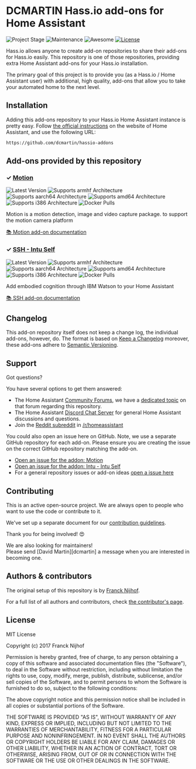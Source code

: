 # DCMARTIN Hass.io add-ons for Home Assistant

![Project Stage][project-stage-shield]
![Maintenance][maintenance-shield]
![Awesome][awesome-shield]
[![License][license-shield]](LICENSE.md)

Hass.io allows anyone to create add-on repositories to share their add-ons for
Hass.io easily. This repository is one of those repositories, providing extra
Home Assistant add-ons for your Hass.io installation.

The primary goal of this project is to provide you (as a Hass.io /
Home Assistant user) with additional, high quality, add-ons that allow you to
take your automated home to the next level.

## Installation

Adding this add-ons repository to your Hass.io Home Assistant instance is
pretty easy. Follow [the official instructions][third-party-addons] on the
website of Home Assistant, and use the following URL:

```txt
https://github.com/dcmartin/hassio-addons
```

## Add-ons provided by this repository

### &#10003; [Motion][addon-motion]

![Latest Version][motion-version-shield]
![Supports armhf Architecture][motion-armhf-shield]
![Supports aarch64 Architecture][motion-aarch64-shield]
![Supports amd64 Architecture][motion-amd64-shield]
![Supports i386 Architecture][motion-i386-shield]
![Docker Pulls][motion-pulls-shield]

Motion is a motion detection, image and video capture package.
to support the motion camera platform

[:books: Motion add-on documentation][addon-motion]

### &#10003; [SSH - Intu Self][addon-intu]

![Latest Version][intu-version-shield]
![Supports armhf Architecture][intu-armhf-shield]
![Supports aarch64 Architecture][intu-aarch64-shield]
![Supports amd64 Architecture][intu-amd64-shield]
![Supports i386 Architecture][intu-i386-shield]
![Docker Pulls][intu-pulls-shield]

Add embodied cognition through IBM Watson to your Home Assistant 

[:books: SSH add-on documentation][addon-intu]

## Changelog

This add-on repository itself does not keep a change log, the individual
add-ons, however, do. The format is based on [Keep a Changelog][keepchangelog]
moreover, these add-ons adhere to [Semantic Versioning][semver].

## Support

Got questions?

You have several options to get them answered:

- The Home Assistant [Community Forums][forums], we have a 
  [dedicated topic][forums] on that forum regarding this repository.
- The Home Assistant [Discord Chat Server][discord] for general Home Assistant 
  discussions and questions.
- Join the [Reddit subreddit][reddit] in [/r/homeassistant][reddit]

You could also open an issue here on GitHub. Note, we use a separate
GitHub repository for each add-on. Please ensure you are creating the issue
on the correct GitHub repository matching the add-on.

- [Open an issue for the addon: Motion][motion-issue]
- [Open an issue for the addon: Intu - Intu Self][intu-issue]
- For a general repository issues or add-on ideas [open a issue here][issue]

## Contributing

This is an active open-source project. We are always open to people who want to
use the code or contribute to it.

We've set up a separate document for our [contribution guidelines](CONTRIBUTING.md).

Thank you for being involved! :heart_eyes:

We are also looking for maintainers!  
Please send [David Martin][dcmartin] a message when you are interested in becoming one.

## Authors & contributors

The original setup of this repository is by [Franck Nijhof][frenck].

For a full list of all authors and contributors,
check [the contributor's page][contributors].

## License

MIT License

Copyright (c) 2017 Franck Nijhof

Permission is hereby granted, free of charge, to any person obtaining a copy
of this software and associated documentation files (the "Software"), to deal
in the Software without restriction, including without limitation the rights
to use, copy, modify, merge, publish, distribute, sublicense, and/or sell
copies of the Software, and to permit persons to whom the Software is
furnished to do so, subject to the following conditions:

The above copyright notice and this permission notice shall be included in all
copies or substantial portions of the Software.

THE SOFTWARE IS PROVIDED "AS IS", WITHOUT WARRANTY OF ANY KIND, EXPRESS OR
IMPLIED, INCLUDING BUT NOT LIMITED TO THE WARRANTIES OF MERCHANTABILITY,
FITNESS FOR A PARTICULAR PURPOSE AND NONINFRINGEMENT. IN NO EVENT SHALL THE
AUTHORS OR COPYRIGHT HOLDERS BE LIABLE FOR ANY CLAIM, DAMAGES OR OTHER
LIABILITY, WHETHER IN AN ACTION OF CONTRACT, TORT OR OTHERWISE, ARISING FROM,
OUT OF OR IN CONNECTION WITH THE SOFTWARE OR THE USE OR OTHER DEALINGS IN THE
SOFTWARE.

[issue]: https://github.com/hassio-addons/repository/issues
[addon-motion]: https://github.com/hassio-addons/addon-motion
[addon-intu]: https://github.com/hassio-addons/addon-intu
[awesome-shield]: https://img.shields.io/badge/awesome%3F-yes-brightgreen.svg
[contributors]: https://github.com/hassio-addons/repository/graphs/contributors
[discord]: https://discord.gg/c5DvZ4e
[forums]: https://community.home-assistant.io/t/repository-community-hass-io-add-ons/24705?u=frenck
[frenck]: https://community.home-assistant.io/u/frenck/summary
[motion-aarch64-shield]: https://img.shields.io/badge/aarch64-yes-green.svg
[motion-amd64-shield]: https://img.shields.io/badge/amd64-yes-green.svg
[motion-armhf-shield]: https://img.shields.io/badge/armhf-yes-green.svg
[motion-i386-shield]: https://img.shields.io/badge/i386-yes-green.svg
[motion-issue]: https://github.com/hassio-addons/addon-motion/issues
[motion-pulls-shield]: https://img.shields.io/docker/pulls/hassioaddons/motion-armhf.svg
[motion-version-shield]: https://images.microbadger.com/badges/version/hassioaddons/motion-armhf.svg
[keepchangelog]: http://keepachangelog.com/en/1.0.0/
[license-shield]: https://img.shields.io/github/license/hassio-addons/repository.svg
[maintenance-shield]: https://img.shields.io/maintenance/yes/2017.svg
[project-stage-shield]: https://img.shields.io/badge/Project%20Stage-Development-yellowgreen.svg
[reddit]: https://reddit.com/r/homeassistant
[semver]: http://semver.org/spec/v2.0.0.html
[intu-aarch64-shield]: https://img.shields.io/badge/aarch64-yes-green.svg
[intu-amd64-shield]: https://img.shields.io/badge/amd64-yes-green.svg
[intu-armhf-shield]: https://img.shields.io/badge/armhf-yes-green.svg
[intu-i386-shield]: https://img.shields.io/badge/i386-yes-green.svg
[intu-issue]: https://github.com/hassio-addons/addon-intu/issues
[intu-pulls-shield]: https://img.shields.io/docker/pulls/hassioaddons/intu-armhf.svg
[intu-version-shield]: https://images.microbadger.com/badges/version/hassioaddons/intu-armhf.svg
[third-party-addons]: https://home-assistant.io/hassio/installing_third_party_addons/
